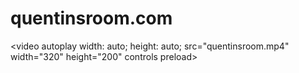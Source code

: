 # quentinsroom.com
<video autoplay width: auto; height: auto; src="quentinsroom.mp4" width="320" height="200" controls preload></video>
